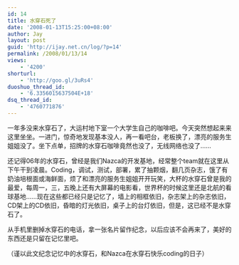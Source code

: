 ```yaml
---
id: 14
title: 水穿石死了
date: '2008-01-13T15:25:00+08:00'
author: Jay
layout: post
guid: 'http://ijay.net.cn/log/?p=14'
permalink: /2008/01/13/14
views:
    - '4200'
shorturl:
    - 'http://goo.gl/3uRs4'
duoshuo_thread_id:
    - '6.3356015637504E+18'
dsq_thread_id:
    - '4760771876'
---
```


一年多没来水穿石了，大运村地下室一个大学生自己的咖啡吧。今天突然想起来来这里坐坐。一进门，惊奇地发现基本没人，再一看吧台，老板换了，漂亮的服务生姐姐没了。坐下点单，招牌的水穿石咖啡竟然也没了，无线网络也没了……

还记得06年的水穿石，曾经是我们Nazca的开发基地，经常整个team就在这里从下午干到凌晨。Coding，调试，测试，部署，累了抽颗烟，翻几页杂志，饿了有奶油培根面或海鲜面，烦了和漂亮的服务生姐姐开开玩笑，大杯的水穿石曾是我的最爱，每周一，三，五晚上还有大屏幕的电影看，世界杯的时候这里还是北航的看球基地……现在这些都已经只是记忆了，墙上的相框依旧，杂志架上的杂志依旧，CD架上的CD依旧，昏暗的灯光依旧，桌子上的台灯依旧，但是，这已经不是水穿石了。

从手机里删掉水穿石的电话，拿一张名片留作纪念，以后应该不会再来了，美好的东西还是只留在记忆里吧。

（谨以此文纪念记忆中的水穿石，和Nazca在水穿石快乐coding的日子）